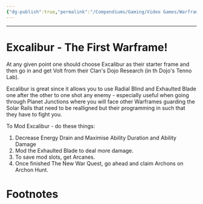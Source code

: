 ```yaml
---
{"dg-publish":true,"permalink":"/Compendiums/Gaming/Video Games/Warframe Compendium/Frames/Excalibur/"}
---
```


---
# Excalibur - The First Warframe!
At any given point one should choose Excalibur as their starter frame and then go in and get Volt from their Clan's Dojo Research (in th Dojo's Tenno Lab).

Excalibur is great since it allows you to use Radial Blind and Exhaulted Blade one after the other to one shot any enemy - especially useful when going through Planet Junctions where you will face other Warframes guarding the Solar Rails that need to be realligned but their programming in such that they have to fight you. 

To Mod Excalibur - do these things:
1. Decrease Energy Drain and Maximise Ability Duration and Ability Damage
2. Mod the Exhaulted Blade to deal more damage.
3. To save mod slots, get Arcanes.
4. Once finished The New War Quest, go ahead and claim Archons on Archon Hunt.


# Footnotes